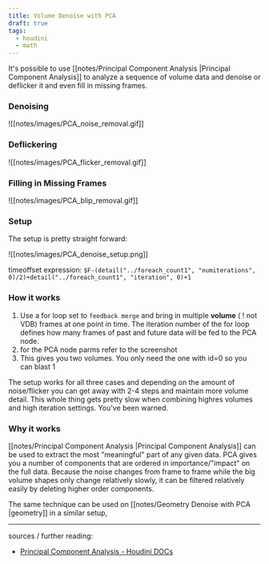 ```yaml
---
title: Volume Denoise with PCA
draft: true
tags:
  - houdini
  - math
---
```

It's possible to use [[notes/Principal Component Analysis |Principal Component Analysis]] to analyze a sequence of volume data and denoise or deflicker it and even fill in missing frames. 
### Denoising

![[notes/images/PCA_noise_removal.gif]]
### Deflickering

![[notes/images/PCA_flicker_removal.gif]]
### Filling in Missing Frames

![[notes/images/PCA_blip_removal.gif]]

### Setup

The setup is pretty straight forward:

![[notes/images/PCA_denoise_setup.png]]

timeoffset expression: `$F-(detail("../foreach_count1", "numiterations", 0)/2)+detail("../foreach_count1", "iteration", 0)+1`

### How it works

1. Use a for loop set to `feedback merge` and bring in multiple **volume** ( ! not VDB) frames at one point in time. The iteration number of the for loop defines how many frames of past and future data will be fed to the PCA node.
2. for the PCA node parms refer to the screenshot
3. This gives you two volumes. You only need the one with id=0 so you can blast 1

The setup works for all three cases and depending on the amount of noise/flicker you can get away with 2-4 steps and maintain more volume detail. This whole thing gets pretty slow when combining highres volumes and high iteration settings. You've been warned. 

### Why it works

[[notes/Principal Component Analysis |Principal Component Analysis]] can be used to extract the most "meaningful" part of any given data. PCA gives you a number of components that are ordered in importance/"impact" on the full data. Because the noise changes from frame to frame while the big volume shapes only change relatively slowly, it can be filtered relatively easily by deleting higher order components. 

The same technique can be used on [[notes/Geometry Denoise with PCA |geometry]] in a similar setup,

---

sources / further reading:
- [Principal Component Analysis - Houdini DOCs](https://www.sidefx.com/docs/houdini/nodes/sop/pca.html)

